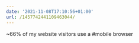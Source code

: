 ```yaml
---
date: '2021-11-08T17:10:56+01:00'
url: /1457742441109463044/
---
```

~66% of my website visitors use a #mobile browser
